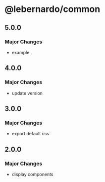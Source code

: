 # @lebernardo/common

## 5.0.0

### Major Changes

- example

## 4.0.0

### Major Changes

- update version

## 3.0.0

### Major Changes

- export default css

## 2.0.0

### Major Changes

- display components
